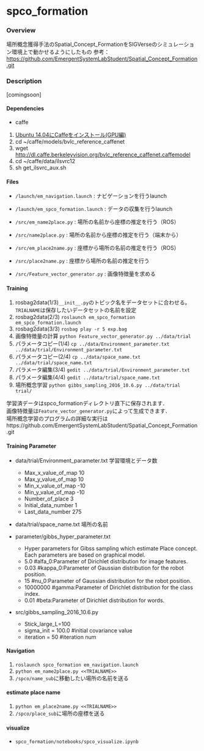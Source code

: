 # spco_formation

### Overview  

場所概念獲得手法のSpatial_Concept_FormationをSIGVerseのシミュレーション環境上で動かせるようにしたもの 
参考：https://github.com/EmergentSystemLabStudent/Spatial_Concept_Formation.git

### Description

[comingsoon]

#### Dependencies
* caffe

1. [Ubuntu 14.04にCaffeをインストール(GPU編)](https://qiita.com/TD72/items/bcb243ee02760ea1d8bb)
2. cd ~/caffe/models/bvlc_reference_caffenet
3. wget http://dl.caffe.berkeleyvision.org/bvlc_reference_caffenet.caffemodel
4. cd ~/caffe/data/ilsvrc12
5. sh get_ilsvrc_aux.sh


#### Files

* `/launch/em_navigation.launch` : ナビゲーションを行うlaunch 
* `/launch/em_spco_formation.launch` : データの収集を行うlaunch 

* `/src/em_name2place.py` : 場所の名前から座標の推定を行う（ROS） 
* `/src/name2place.py` : 場所の名前から座標の推定を行う（端末から） 
* `/src/em_place2name.py` : 座標から場所の名前の推定を行う（ROS） 
* `/src/place2name.py` : 座標から場所の名前の推定を行う 
* `/src/Feature_vector_generator.py` : 画像特徴量を求める 

#### Training

1. rosbag2data(1/3)`__init__.py`のトピック名をデータセットに合わせる。`TRIALNAME`は保存したいデータセットの名前を設定 
2. rosbag2data(2/3) `roslaunch em_spco_formation em_spco_formation.launch`
3. rosbag2data(3/3) `rosbag play -r 5 exp.bag`
4. 画像特徴量の計算 `python Feature_vector_generator.py ../data/trial`
5. パラメータコピー(1/4) `cp ../data/Environment_parameter.txt  ../data/trial/Environment_parameter.txt`
6. パラメータコピー(2/4) `cp ../data/space_name.txt ../data/trial/space_name.txt`
7. パラメータ編集(3/4) `gedit ../data/trial/Environment_parameter.txt`
8. パラメータ編集(4/4) `gedit ../data/trial/space_name.txt`
9. 場所概念学習 `python gibbs_sampling_2016_10.6.py ../data/trial trial/`

学習済データはspco_formationディレクトリ直下に保存されます．  
画像特徴量は`Feature_vector_generator.py`によって生成できます．  
場所概念学習のプログラムの詳細な実行はhttps://github.com/EmergentSystemLabStudent/Spatial_Concept_Formation.git

#### Training Parameter
* data/trial/Environment_parameter.txt 学習環境とデータ数
    * Max_x_value_of_map 10
    * Max_y_value_of_map 10
    * Min_x_value_of_map -10
    * Min_y_value_of_map -10
    * Number_of_place 3
    * Initial_data_number 1
    * Last_data_number 275
* data/trial/space_name.txt 場所の名前
* parameter/gibbs_hyper_parameter.txt
    * Hyper parameters for Gibss sampling which estimate Place concept. Each parameters are based on graphical model.
    * 5.0 #alfa_0:Parameter of Dirichlet distribution for image features.
    * 0.03 #kappa_0:Parameter of Gaussian distribution for the robot position.
    * 15 #nu_0:Parameter of Gaussian distribution for the robot position.
    * 10000000 #gamma:Parameter of Dirichlet distribution for the class index.
    * 0.01 #beta:Parameter of Dirichlet distribution for words.

* src/gibbs_sampling_2016_10.6.py
    * Stick_large_L=100
    * sigma_init = 100.0 #initial covariance value
    * iteration = 50 #iteration num
#### Navigation

1. `roslaunch spco_formation em_navigation.launch` 
2. `python em_name2place.py <<TRIALNAME>>` 
3. `/spco/name_sub`に移動したい場所の名前を送る 

#### estimate place name

1. `python em_place2name.py <<TRIALNAME>>` 
2. `/spco/place_sub`に場所の座標を送る

#### visualize
* `spco_formation/notebooks/spco_visualize.ipynb`